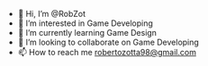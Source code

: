 - 👋 Hi, I’m @RobZot
- 👀 I’m interested in Game Developing
- 🌱 I’m currently learning Game Design
- 💞️ I’m looking to collaborate on Game Developing
- 📫 How to reach me robertozotta98@gmail.com

<!---
RobZot/RobZot is a ✨ special ✨ repository because its `README.md` (this file) appears on your GitHub profile.
You can click the Preview link to take a look at your changes.
--->
